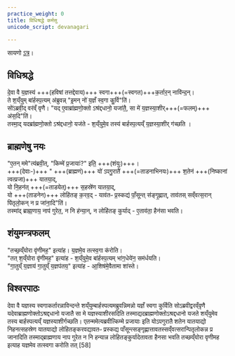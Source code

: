```yaml
---
practice_weight: 0
title: विधिश्रद्धे कर्मसु
unicode_script: devanagari

---
```

सायणो [ऽत्र](https://archive.org/stream/Anandashram_Samskrita_Granthavali_Anandashram_Sanskrit_Series/ASS_042_Krishna_Yajurvediya_Taittiriya_Samhita_Part_5_-_Kasinath_Sastri_Agase_1946#page/n92/mode/1up)।

## विधिश्रद्धे
दे॒वा वै य॒ज्ञस्य॑ +++(हविषां तत्तद्देवाय)+++ स्वगा+++(=स्वगत)+++क॒र्तार॒न् नावि॑न्द॒न्।  
ते श॒य्ँयुम् बा॑र्हस्प॒त्यम् अ॑ब्रुवन्न् "इ॒मन् नो॑ य॒ज्ञँ स्व॒गा कु॒र्वि"ति॑।  
सो॑ऽब्रवी॒द् वर॑व्ँ वृणै। "यद् ए॒वाब्रा॑ह्मणो॒क्तो ऽश्र॑द्दधानो॒ यजा॑तै॒, सा मे॑ य॒ज्ञस्या॒शीर्+++(=फलम्)+++ अ॑स॒दि"ति॑।  
तस्मा॒द् यदब्रा॑ह्मणो॒क्तो ऽश्र॑द्दधानो॒ यज॑ते - श॒य्ँयुमे॒व तस्य॑ बार्हस्प॒त्यय्ँ य॒ज्ञस्या॒शीर् ग॑च्छति ।  

## ब्राह्मणेषु नयः
"ए॒तन् ममे"त्य॑ब्रवी॒त्, "किम्मे॑ प्र॒जायाः॑?" इति॒ +++(शंयुः)+++।  
+++(देवाः-)+++ " +++(ब्राह्मणं)+++ यो॑ ऽपगु॒रातै॑ +++(=ताडनाभिनयः)+++ श॒तेन॑ +++(निष्कानां त्वत्प्रजा)+++ यातया॒द्,  
यो नि॒हन॑त् +++(=ताडयेत्)+++ स॒हस्रे॑ण यातया॒द्,  
यो +++(ताडनेन)+++ लोहि॑तङ् क॒रव॒द् - याव॑तᳶ प्र॒स्कद्य॑ पाँ॒सून्त् स॑ङ्गृ॒ह्णात्, ताव॑तस् सव्ँवत्स॒रान् पि॑तृलो॒कन् न प्र जा॑ना॒दि"ति॑।  
तस्मा॑द् ब्राह्म॒णाय॒ नाप॑ गुरेत॒, न नि ह॑न्या॒न्, न लोहि॑तङ् कुर्याद् - ए॒ताव॑ता॒ हैन॑सा भवति।

## शंयुमन्त्रफलम्
"तच्छ॒य्ँयोरा वृ॑णीमह॒" इत्या॑ह। य॒ज्ञमे॒व तत्स्व॒गा क॑रोति।  
"तत् श॒य्ँयोरा वृ॑णीमह॒" इत्या॑ह - श॒य्ँयुमे॒व बा॑र्हस्प॒त्यम् भा॑ग॒धेये॑न॒ सम॑र्धयति।  
"गा॒तुय्ँ य॒ज्ञाय॑ गा॒तुय्ँ य॒ज्ञप॑तय॒" इत्या॑ह - आ॒शिष॑मे॒वैतामा शा॑स्ते।  


## विश्वरपाठः
देवा वै यज्ञस्य स्वगाकर्तारन्नाविन्दन्ते शय्ँयुम्बार्हस्पत्यमब्रुवन्निमन्नो यज्ञँ स्वगा कुर्विति सोऽब्रवीद्वरव्ँवृणै यदेवाब्राह्मणोक्तोऽश्रद्दधानो यजातै सा मे यज्ञस्याशीरसदिति तस्माद्यदब्राह्मणोक्तोऽश्रद्दधानो यजते शय्ँयुमेव तस्य बार्हस्पत्यय्ँ यज्ञस्याशीर्गच्छति। एतन्ममेत्यब्रवीत्किम्मे प्रजायाः इति योऽपगुरातै शतेन यातयाद्यो निहनत्सहस्रेण यातयाद्यो लोहितङ्करवद्यावतᳶ प्रस्कद्य पाँसून्त्सङ्गृह्णात्तावतस्सव्ँवत्सरान्पितृलोकन्न प्र जानादिति तस्माद्ब्राह्मणाय नाप गुरेत न नि हन्यान्न लोहितङ्कुर्यादेतावता हैनसा भवति तच्छय्ँयोरा वृणीमह इत्याह यज्ञमेव तत्स्वगा करोति तत् [58]